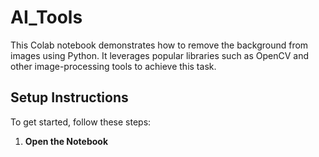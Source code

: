 # AI_Tools
This Colab notebook demonstrates how to remove the background from images using Python. It leverages popular libraries such as OpenCV and other image-processing tools to achieve this task. 

## Setup Instructions
To get started, follow these steps:
1. **Open the Notebook**
